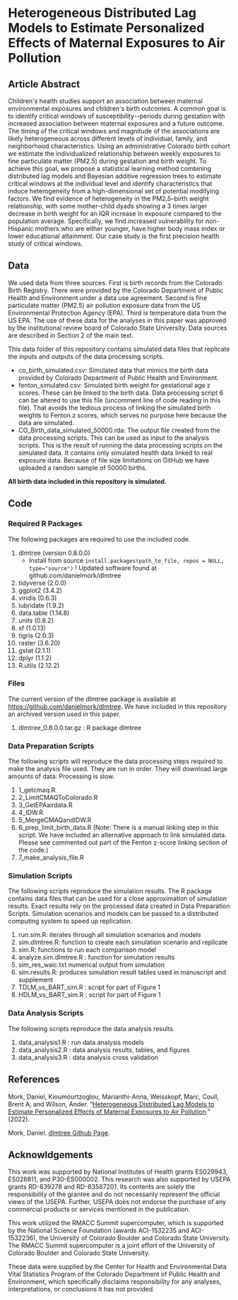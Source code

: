 Heterogeneous Distributed Lag Models to Estimate Personalized Effects of Maternal Exposures to Air Pollution
================

## Article Abstract

Children's health studies support an association between maternal environmental exposures and children's birth outcomes. A common goal is to identify critical windows of susceptibility--periods during gestation with increased association between maternal exposures and a future outcome.  The timing of the critical windows and magnitude of the associations are likely heterogeneous across different levels of individual, family, and neighborhood characteristics. Using an administrative Colorado birth cohort we estimate the individualized relationship between weekly exposures to fine particulate matter (PM2.5) during gestation and birth weight. To achieve this goal, we propose a statistical learning method combining distributed lag models and Bayesian additive regression trees to estimate critical windows at the individual level and identify characteristics that induce heterogeneity from a high-dimensional set of potential modifying factors. We find evidence of heterogeneity in the PM2.5–birth weight relationship, with some mother-child dyads showing a 3 times larger decrease in birth weight for an IQR increase in exposure compared to the population average. Specifically, we find increased vulnerability for non-Hispanic mothers who are either younger, have higher body mass index or lower educational attainment. Our case study is the first precision health study of critical windows.


## Data

We used data from three sources. First is birth records from the Colorado Birth Registry. There were provided by the Colorado Department of Public Health and Environment under a data use agreement. Second is fine particulate matter (PM2.5) air pollution exposure data from the US Environmental Protection Agency (EPA). Third is temperature data from the US EPA. The use of these data for the analyses in this paper was approved by the institutional review board of Colorado State University. Data sources are described in Section 2 of the main text. 

This data folder of this repository contains simulated data files that replicate the inputs and outputs of the data processing scripts.

- co_birth_simulated.csv: Simulated data that mimics the birth data provided by Colorado Department of Public Health and Environment.
- fenton_simulated.csv: Simulated birth weight for gestational age z scores. These can be linked to the birth data. Data processing script 6 can be altered to use this file (uncomment line of code reading in this file). That avoids the tedious process of linking the simulated birth weights to Fenton z scores, which serves no purpose here because the data are simulated.
- CO_Birth_data_simulated_50000.rda: The output file created from the data processing scripts. This can be used as input to the analysis scripts. This is the result of running the data processing scripts on the simulated data. It contains only simulated health data linked to real exposure data. Because of file size limitations on GitHub we have uploaded a random sample of 50000 births.

**All birth data included in this repository is simulated.**



## Code

### Required R Packages 

The following packages are required to use the included code.

1. dlmtree (version 0.8.0.0) 
	* Install from source `install.packages(path_to_file, repos = NULL, type="source")`
    ! Updated software found at github.com/danielmork/dlmtree
2. tidyverse (2.0.0)
3. ggplot2 (3.4.2)
4. viridis (0.6.3)
5. lubridate (1.9.2)
6. data.table (1.14.8)
7. units (0.8.2)
8. sf (1.0.13)
9. tigris (2.0.3)
10. raster (3.6.20)
11. gstat (2.1.1)
12. dplyr (1.1.2)
13. R.utils (2.12.2)


### Files

The current version of the dlmtree package is available at https://github.com/danielmork/dlmtree. We have included in this repository an archived version used in this paper.

1. dlmtree_0.8.0.0.tar.gz : R package dlmtree

### Data Preparation Scripts

The following scripts will reproduce the data processing steps required to make the analysis file used. They are run in order. They will download large amounts of data. Processing is slow.

1. 1_getcmaq.R
2. 2_LimitCMAQToColorado.R
3. 3_GetEPAairdata.R
4. 4_IDW.R
5. 5_MergeCMAQandIDW.R
6. 6_prep_limit_birth_data.R (Note: There is a manual linking step in this script. We have included an alternative approach to link simulated data. Please see commented out part of the Fenton z-score linking section of the code.)
7. 7_make_analysis_file.R


### Simulation Scripts

The following scripts reproduce the simulation results. The R package contains data files that can be used for a close approximation of simulation results. Exact results rely on the processed data created in Data Preparation Scripts. Simulation scenarios and models can be passed to a distributed computing system to speed up replication.

1. run.sim.R: iterates through all simulation scenarios and models
2. sim.dlmtree.R: function to create each simulation scenario and replicate
3. sim.R: functions to run each comparison model
4. analyze.sim.dlmtree.R : function for simulation results
5. sim_res_waic.txt numerical output from simulation
6. sim.results.R: produces simulation result tables used in manuscript and supplement
7. TDLM_vs_BART_sim.R : script for part of Figure 1
8. HDLM_vs_BART_sim.R : script for part of Figure 1

### Data Analysis Scripts

The following scripts reproduce the data analysis results.

1. data_analysis1.R : run data analysis models
2. data_analysis2.R : data analysis results, tables, and figures
3. data_analysis3.R : data analysis cross validation


## References

Mork, Daniel, Kioumourtzoglou, Marianthi-Anna, Weisskopf, Marc, Coull, Brent A, and Wilson, Ander. “[Heterogeneous Distributed Lag Models to Estimate Personalized Effects of Maternal Exposures to Air Pollution](https://arxiv.org/abs/2109.13763).”
(2022).

Mork, Daniel. [dlmtree Github Page](https://github.com/danielmork/dlmtree).



## Acknowldgements 

This work was supported by National Institutes of Health grants ES029943, ES028811, and P30-ES000002. This research was also supported by USEPA grants RD-839278 and RD-83587201. Its contents are solely the responsibility of the grantee and do not necessarily represent the official views of the USEPA. Further, USEPA does not endorse the purchase of any commercial products or services mentioned in the publication.

This work utilized the RMACC Summit supercomputer, which is supported by the National Science Foundation (awards ACI-1532235 and ACI-1532236), the University of Colorado Boulder and Colorado State University. The RMACC Summit supercomputer is a joint effort of the University of Colorado Boulder and Colorado State University.

These data were supplied by the Center for Health and Environmental Data Vital Statistics Program of the Colorado Department of Public Health and Environment, which specifically disclaims responsibility for any analyses, interpretations, or conclusions it has not provided.



